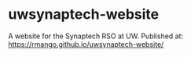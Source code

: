 # uwsynaptech-website
 A website for the Synaptech RSO at UW. 
 Published at: https://rmango.github.io/uwsynaptech-website/
